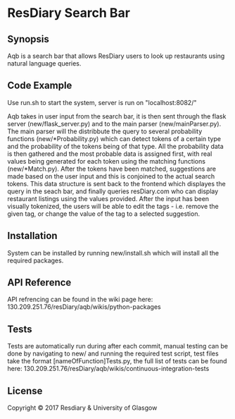 # ResDiary Search Bar

## Synopsis

Aqb is a search bar that allows ResDiary users to look up restaurants using natural language queries.

## Code Example

Use run.sh to start the system, server is run on "localhost:8082/"

Aqb takes in user input from the search bar, it is then sent through the flask server (new/flask_server.py) and to the main parser (new/mainParser.py). The main parser will the distribbute the query to
several probability functions (new/*Probability.py) which can detect tokens of a certain type and the probability of the tokens being of that type. 
All the probability data is then gathered and the most probable data is assigned first, with real values being generated for each token using the matching functions (new/*Match.py).
After the tokens have been matched, suggestions are made based on the user input and this is conjoined to the actual search tokens.
This data structure is sent back to the frontend which displayes the query in the seach bar, and finally queries resDiary.com who can display restaurant listings using the values provided.
After the input has been visually tokenized, the users will be able to edit the tags - i.e. remove the given tag, or change the value of the tag to a selected suggestion.


## Installation

System can be installed by running new/install.sh which will install all the required packages.

## API Reference

API refrencing can be found in the wiki page here:  130.209.251.76/resDiary/aqb/wikis/python-packages

## Tests

Tests are automatically run during after each commit, manual testing can be done by navigating to new/ and running the required test script, test files take the format [nameOfFunction]Tests.py,
the full list of tests can be found here: 130.209.251.76/resDiary/aqb/wikis/continuous-integration-tests

## License

Copyright © 2017 Resdiary & University of Glasgow
